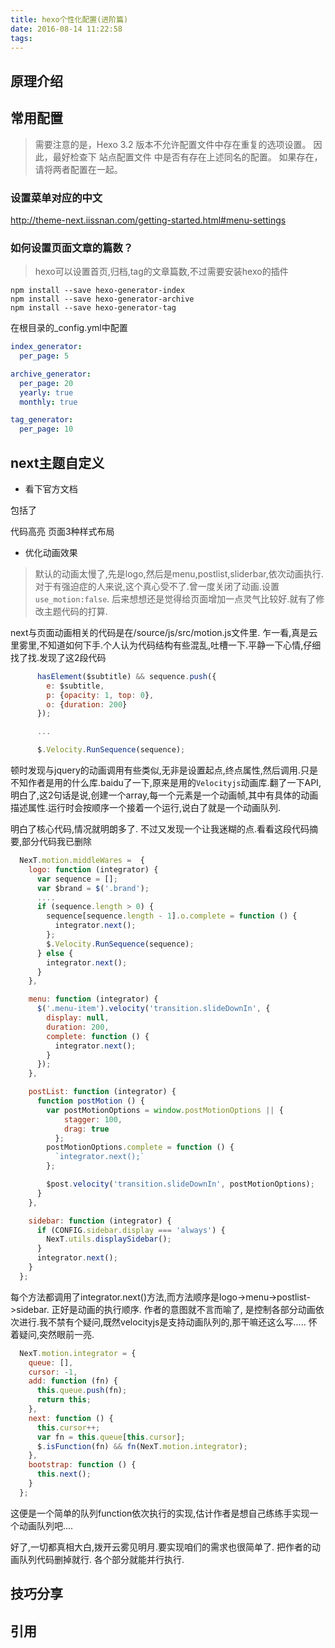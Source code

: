 ```yaml
---
title: hexo个性化配置(进阶篇)
date: 2016-08-14 11:22:58
tags:
---
```



## 原理介绍

## 常用配置

> 需要注意的是，Hexo 3.2 版本不允许配置文件中存在重复的选项设置。 因此，最好检查下 站点配置文件 中是否有存在上述同名的配置。 如果存在，请将两者配置在一起。



### 设置菜单对应的中文

http://theme-next.iissnan.com/getting-started.html#menu-settings

### 如何设置页面文章的篇数？

> hexo可以设置首页,归档,tag的文章篇数,不过需要安装hexo的插件

```shell
npm install --save hexo-generator-index
npm install --save hexo-generator-archive
npm install --save hexo-generator-tag
```

在根目录的_config.yml中配置

```yml
index_generator:
  per_page: 5

archive_generator:
  per_page: 20
  yearly: true
  monthly: true

tag_generator:
  per_page: 10
```


## next主题自定义

* 看下官方文档

包括了

代码高亮
页面3种样式布局

* 优化动画效果

> 默认的动画太慢了,先是logo,然后是menu,postlist,sliderbar,依次动画执行.对于有强迫症的人来说,这个真心受不了.曾一度关闭了动画.设置`use_motion:false`. 后来想想还是觉得给页面增加一点灵气比较好.就有了修改主题代码的打算.

next与页面动画相关的代码是在/source/js/src/motion.js文件里. 乍一看,真是云里雾里,不知道如何下手.个人认为代码结构有些混乱,吐槽一下.平静一下心情,仔细找了找.发现了这2段代码

```javascript
      hasElement($subtitle) && sequence.push({
        e: $subtitle,
        p: {opacity: 1, top: 0},
        o: {duration: 200}
      });

      ...

      $.Velocity.RunSequence(sequence);


```

顿时发现与jquery的动画调用有些类似,无非是设置起点,终点属性,然后调用.只是不知作者是用的什么库.baidu了一下,原来是用的`Velocityjs`动画库.翻了一下API,明白了,这2句话是说,创建一个array,每一个元素是一个动画帧,其中有具体的动画描述属性.运行时会按顺序一个接着一个运行,说白了就是一个动画队列.

明白了核心代码,情况就明朗多了. 不过又发现一个让我迷糊的点.看看这段代码摘要,部分代码我已删除

```javascript
  NexT.motion.middleWares =  {
    logo: function (integrator) {
      var sequence = [];
      var $brand = $('.brand');
      ....
      if (sequence.length > 0) {
        sequence[sequence.length - 1].o.complete = function () {
          integrator.next();
        };
        $.Velocity.RunSequence(sequence);
      } else {
        integrator.next();
      }
    },

    menu: function (integrator) {
      $('.menu-item').velocity('transition.slideDownIn', {
        display: null,
        duration: 200,
        complete: function () {
          integrator.next();
        }
      });
    },

    postList: function (integrator) {
      function postMotion () {
        var postMotionOptions = window.postMotionOptions || {
            stagger: 100,
            drag: true
          };
        postMotionOptions.complete = function () {
          `integrator.next();`
        };

        $post.velocity('transition.slideDownIn', postMotionOptions);
      }
    },

    sidebar: function (integrator) {
      if (CONFIG.sidebar.display === 'always') {
        NexT.utils.displaySidebar();
      }
      integrator.next();
    }
  };

```

每个方法都调用了integrator.next()方法,而方法顺序是logo->menu->postlist->sidebar. 正好是动画的执行顺序. 作者的意图就不言而喻了, 是控制各部分动画依次进行.我不禁有个疑问,既然velocityjs是支持动画队列的,那干嘛还这么写..... 怀着疑问,突然眼前一亮.

```javascript
  NexT.motion.integrator = {
    queue: [],
    cursor: -1,
    add: function (fn) {
      this.queue.push(fn);
      return this;
    },
    next: function () {
      this.cursor++;
      var fn = this.queue[this.cursor];
      $.isFunction(fn) && fn(NexT.motion.integrator);
    },
    bootstrap: function () {
      this.next();
    }
  };
```

这便是一个简单的队列function依次执行的实现,估计作者是想自己练练手实现一个动画队列吧....

好了,一切都真相大白,拨开云雾见明月.要实现咱们的需求也很简单了. 把作者的动画队列代码删掉就行. 各个部分就能并行执行.

## 技巧分享

## 引用
